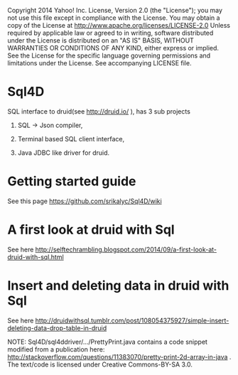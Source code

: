 Copyright 2014 Yahoo! Inc. License, Version 2.0 (the "License"); you may not use this file except in compliance with the License. You may obtain a copy of the License at http://www.apache.org/licenses/LICENSE-2.0 Unless required by applicable law or agreed to in writing, software distributed under the License is distributed on an "AS IS" BASIS, WITHOUT WARRANTIES OR CONDITIONS OF ANY KIND, either express or implied. See the License for the specific language governing permissions and limitations under the License. See accompanying LICENSE file.

Sql4D
=====

SQL interface to druid(see http://druid.io/ ), has 3 sub projects

1) SQL -> Json compiler,

2) Terminal based SQL client interface,

3) Java JDBC like driver for druid.

Getting started guide
=====================

See this page https://github.com/srikalyc/Sql4D/wiki

A first look at druid with Sql
=====================
See here http://selftechrambling.blogspot.com/2014/09/a-first-look-at-druid-with-sql.html


Insert and deleting data in druid with Sql
===========================================
See here http://druidwithsql.tumblr.com/post/108054375927/simple-insert-deleting-data-drop-table-in-druid








NOTE: Sql4D/sql4ddriver/.../PrettyPrint.java contains a code snippet modified from a publication here: http://stackoverflow.com/questions/11383070/pretty-print-2d-array-in-java . The
 text/code is licensed under Creative Commons-BY-SA 3.0.

